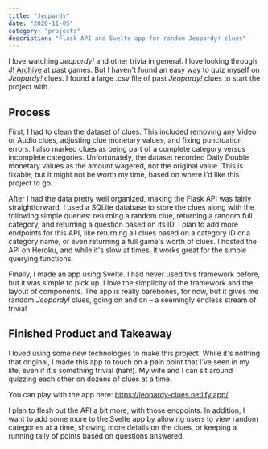 ```yaml
---
title: "Jeopardy"
date: "2020-11-05"
category: "projects"
description: "Flask API and Svelte app for random Jeopardy! clues"
---
```

I love watching <i>Jeopardy!</i> and other trivia in general. I love looking through [J! Archive](https://j-archive.com/) at past games. But I haven't found an easy way to quiz myself on <i>Jeopardy!</i> clues. I found a large .csv file of past <i>Jeopardy!</i> clues to start the project with.

## Process
First, I had to clean the dataset of clues. This included removing any Video or Audio clues, adjusting clue monetary values, and fixing punctuation errors. I also marked clues as being part of a complete category versus incomplete categories. Unfortunately, the dataset recorded Daily Double monetary values as the amount wagered, not the original value. This is fixable, but it might not be worth my time, based on where I'd like this project to go.

After I had the data pretty well organized, making the Flask API was fairly straightforward. I used a SQLite database to store the clues along with the following simple queries: returning a random clue, returning a random full category, and returning a question based on its ID. I plan to add more endpoints for this API, like returning all clues based on a category ID or a category name, or even returning a full game's worth of clues. I hosted the API on Heroku, and while it's slow at times, it works great for the simple querying functions.

Finally, I made an app using Svelte. I had never used this framework before, but it was simple to pick up. I love the simplicity of the framework and the layout of components. The app is really barebones, for now, but it gives me random <i>Jeopardy!</i> clues, going on and on – a seemingly endless stream of trivia! 

## Finished Product and Takeaway
I loved using some new technologies to make this project. While it's nothing that original, I made this app to touch on a pain point that I've seen in my life, even if it's something trivial (hah!). My wife and I can sit around quizzing each other on dozens of clues at a time.

You can play with the app here: https://jeopardy-clues.netlify.app/

I plan to flesh out the API a bit more, with those endpoints. In addition, I want to add some more to the Svelte app by allowing users to view random categories at a time, showing more details on the clues, or keeping a running tally of points based on questions answered.